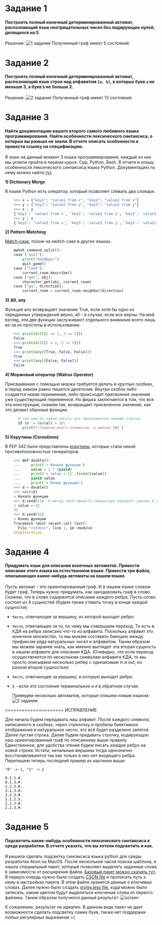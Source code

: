# Задание 1

#### Построить полный конечный детерминированный автомат, распознающий язык неотрицательных чисел без лидирующих нулей, делящихся на 5.

  Решение: ![1 задание](1-DFA.jpeg) Полученный граф имеет 5 состояний.

# Задание 2

#### Построить полный конечный детерминированный автомат, распознающий язык строк над алфавитом `{a, b}`, в которых букв `a` не меньше 3, а букв `b` не больше 2.

  Решение: ![2 задание](2-DFA.jpeg) Полученный граф имеет 13 состояний.

# Задание 3

#### Найти документацию вашего второго самого любимого языка программирования. Найти особенности лексического синтаксиса, о которых вы раньше не знали. В отчете описать особенности и привести ссылку на спецификацию.

  Я знаю на данный момент 3 языка программирования, каждый из них мы успели пройти в первом курсе. Cpp, Python, Bash. В отчете я опишу особенности лексического синтаксиса языка Python. Документацию по нему можно найти [тут](https://docs.python.org/3/).

  **1) Dictionary Merge**

В языке Python есть оператор, который позволяет сливать два словаря.

```python
    >>> x = {"key1": "value1 from x", "key2": "value2 from x"}
    >>> y = {"key2": "value2 from y", "key3": "value3 from y"}
    >>> x | y
    {'key1': 'value1 from x', 'key2': 'value2 from y', 'key3': 'value3 from y'}
    >>> y | x
    {'key2': 'value2 from x', 'key3': 'value3 from y', 'key1': 'value1 from x'}
```

  **2) Pattern Matching**

[Match-case](https://www.python.org/dev/peps/pep-0636/), похож на switch-case в других языках.

```python
    match command.split():
    case ["quit"]:
        print("Goodbye!")
        quit_game()
    case ["look"]:
        current_room.describe()
    case ["get", obj]:
        character.get(obj, current_room)
    case ["go", direction]:
        current_room = current_room.neighbor(direction)
```

 **3) All, any**

Функция any возвращает значение True, если хотя бы одно из переданных утверждений верно, all – в случае, если все верны. На мой взгляд, эти две функции заслуживают отдельного внимания всего лишь из-за их простоты в использовании.

```python
    >>> print(all([2 == 2, 3 == 2]))
    False
    >>> print(all([2 > 1, 3 != 4]))
    True
    >>> print(any([True, False, False]))
    True
    >>> print(any([False, False]))
    False
```

  **4) Моржовый оператор (Walrus Operator)**

Присваивания с помощью моржа требуется делать в круглых скобках, и перед знаком равно пишется двоеточие. Внутри скобок либо создается новая переменная, либо происходит присвоение значения уже существующий переменной. Но фишка заключается в том, что вся эта конструкция, скажем так, возвращает присвоенное значение, как это делают обычные функции.

```python
      # так нам не нужно писать для присваивания лишнюю строчку
      if (n := len(a)) > 10:
        print(f'Слишком много элементов, а именно {n}')
```

  **5) Корутины (Coroutines)**

В PEP 342 были представлены [корутины](https://docs.python.org/3/library/asyncio-task.html), которые стали некой противоположностью генераторов.

```python
    >>> def double():
    ...     print('> Начало функции')
    ...     value = 2 * (yield)
    ...     print('> value = {}'.format(value))
    ...     yield value
    ...     print('> Конец функции')
    >>> d = double()
    >>> next(d)
    > Начало функции
    >>> d.send(21)  # метод send объекта генератора передает данные в функцию
    > value = 42
    42
    >>> d.send(42)
    > Конец функции
    Traceback (most recent call last):
      File "<stdin>", line 1, in <module>
    StopIteration
```

# Задание 4

#### Придумать язык для описания конечных автоматов. Привести описание этого языка на естественном языке. Привести три файла, описывающих какие-нибудь автоматы на вашем языке.

  Пусть автомат - это ориентированный граф. И в нашем языке словом будет граф. Теперь нужно придумать, как закодировать граф в слово. Скажем, что в слове содержится описание каждого ребра. Пусть слово состоит из 4 сущностей (будем также ставить точку в конце каждой сущности):

-   `Число`, отвечающее за вершину, из которой выходит ребро.
-   `Число`, отвечающее за то, по чему мы совершаем переход. То есть в КДА на ребра записано что-то из алфавита. Поскольку алфавит это конечное множество, то мы можем составить биекцию между префиксом ряда натуральных чисел и алфавитом. Таким образом мы можем заранее знать, как именно выглядит эта вторая сущность в нашем алфавите для описания КДА. (Очевидно, что если переход осуществляется по нескольким символам алфавита КДА, то мы просто описываем несколько ребер с одинаковым in и out, но разной второй сущностью)
-   `Число`, отвечающее за вершину, в которую выходит ребро.
-   `$` - если это состояние терминальное и `#` в обратном случае.

    Приведем несколько автоматов, которые опишем новым языком: ![2 задание](4-example.jpeg)

===================== ИСПРАВЛЕНИЕ

  Для начала будем передавать наш алфавит. После каждого символа, написанного в скобках, через стрелочку и пробелы биективное отображение в натуральное число, это всё будет разделено запятой. Далее пустая строка.
  Далее будем предавать строчку, кодирующую наш ориентированный граф по описанному выше правилу. Единственное, для удобства чтения будем писать каждое ребро на новой строке. Кстати, начальные вершины тогда однозначно восстанавливаются так как только в них нет входящего ребра.
  Перепишем теперь последний пример из картинки выше:

  ```
  "0" -> 1, "1" -> 2

  0.2.1.#.
  0.1.3.#.
  1.2.3.#.
  3.1.3.#.
  3.2.3.#.
  1.1.2.$.
  2.1.3.#.
  2.2.3.#.
  ```

# Задание 5

#### Подсветить какие-нибудь особенности лексического синтаксиса в среде разработки. В отчете указать, что вы хотели подсветить и как.

  Я решила сделать подсветку синтаксиса языка python для среды разработки Atom на MacOS. После несколький часов поиска шаблона, я нашла специальный пакет, который позволяет выделять заданные слова в зависимости от расширения файла. [Базовый пакет можно скачать тут.](https://github.com/BlueSilverCat/highlight-registered-keyword)
  В первую очердь нужно было создать [CSON file](sample-config.cson) и прописать путь к нему в настройках пакета. В этом файле хранятся данные о ключевых словах. Далее нужно было создать [styles.less file](highlight-registered-keyword.less), куда можно было записать, каким цветом будут выделяться ключеные слова из первого файлика.
  Таким образом получился данный результат: ![screen](5-screen.png)

  К сожалению, результат не идеален. В данном виде пакет не дает возможности сделать подсветку самих букв, также нет поддержки любых регулярных выражения =(
